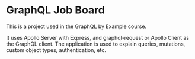 # GraphQL Job Board

This is a project used in the GraphQL by Example course.

It uses Apollo Server with Express, and graphql-request or Apollo Client as the GraphQL client. The application is used to explain queries, mutations, custom object types, authentication, etc.
